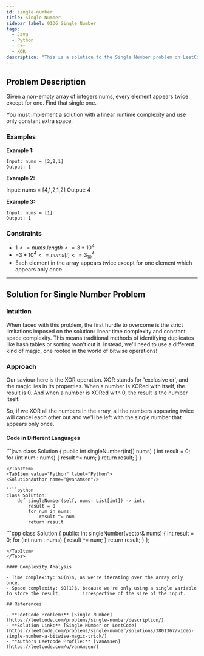 ```yaml
---
id: single-number
title: Single Number
sidebar_label: 0136 Single Number
tags:
  - Java
  - Python
  - C++
  - XOR
description: "This is a solution to the Single Number problem on LeetCode."
---
```


## Problem Description

Given a non-empty array of integers nums, every element appears twice except for one. Find that single one.

You must implement a solution with a linear runtime complexity and use only constant extra space.

### Examples

**Example 1:**

```
Input: nums = [2,2,1]
Output: 1

```

**Example 2:**

Input: nums = [4,1,2,1,2]
Output: 4

**Example 3:**

```
Input: nums = [1]
Output: 1
```

### Constraints

- $1 <= nums.length <= 3 * 10^4$
- $-3 * 10^4 <= nums[i] <= 3 _ 10^4$
- Each element in the array appears twice except for one element which appears only once.

---

## Solution for Single Number Problem

### Intuition

When faced with this problem, the first hurdle to overcome is the strict limitations imposed on the solution: linear time complexity and constant space complexity. This means traditional methods of identifying duplicates like hash tables or sorting won't cut it. Instead, we'll need to use a different kind of magic, one rooted in the world of bitwise operations!

### Approach

Our saviour here is the XOR operation. XOR stands for 'exclusive or', and the magic lies in its properties. When a number is XORed with itself, the result is 0. And when a number is XORed with 0, the result is the number itself.

So, if we XOR all the numbers in the array, all the numbers appearing twice will cancel each other out and we'll be left with the single number that appears only once.

#### Code in Different Languages

<Tabs>
  <TabItem value="Java" label="Java">
  <SolutionAuthor name="@vanAmsen"/>
   ```java
   class Solution {
    public int singleNumber(int[] nums) {
        int result = 0; 
        for (int num : nums) { 
            result ^= num; 
        } 
        return result;                                                
    }
}

`````
</TabItem>
<TabItem value="Python" label="Python">
<SolutionAuthor name="@vanAmsen"/>

````python
class Solution:
    def singleNumber(self, nums: List[int]) -> int:
        result = 0
        for num in nums:
            result ^= num
        return result

`````

</TabItem>
<TabItem value="C++" label="C++">
<SolutionAuthor name="@vanAmsen"/>
```cpp
class Solution {
public:
    int singleNumber(vector<int>& nums) {
        int result = 0; 
        for (int num : nums) { 
            result ^= num; 
        } 
        return result;                                            
    }
};

```
</TabItem>
</Tabs>

#### Complexity Analysis

- Time complexity: $O(n)$, as we're iterating over the array only once.
- Space complexity: $O(1)$, because we're only using a single variable to store the result,        irrespective of the size of the input.

## References

- **LeetCode Problem:** [Single Number](https://leetcode.com/problems/single-number/description/)
- **Solution Link:** [Single NUmber on LeetCode](https://leetcode.com/problems/single-number/solutions/3801367/video-single-number-a-bitwise-magic-trick/)
- **Authors Leetcode Profile:** [vanAmsen](https://leetcode.com/u/vanAmsen/)
```
